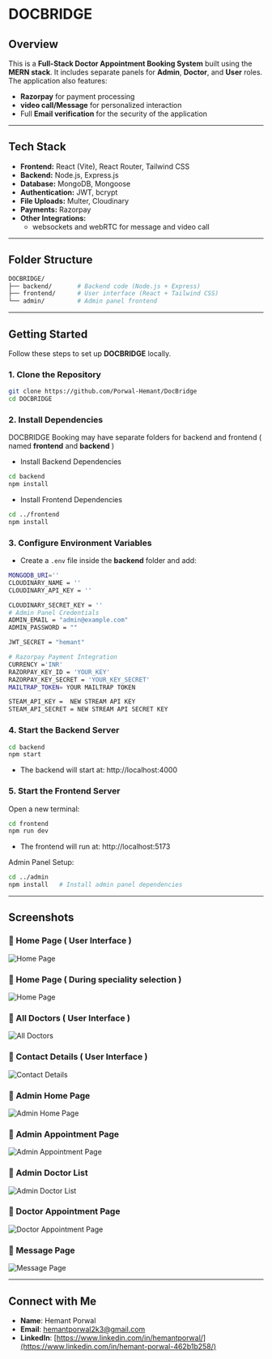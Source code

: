 # DOCBRIDGE

##  Overview

This is a **Full-Stack Doctor Appointment Booking System** built using the **MERN stack**. It includes separate panels for **Admin**, **Doctor**, and **User** roles. The application also features:

- **Razorpay** for payment processing  
- **video call/Message** for personalized interaction 
-  Full **Email verification** for the security of the application

---

##  Tech Stack

- **Frontend:** React (Vite), React Router, Tailwind CSS  
- **Backend:** Node.js, Express.js  
- **Database:** MongoDB, Mongoose  
- **Authentication:** JWT, bcrypt  
- **File Uploads:** Multer, Cloudinary  
- **Payments:** Razorpay  
- **Other Integrations:**
  - websockets and webRTC for message and video call

---

##  Folder Structure

```bash
DOCBRIDGE/
├── backend/       # Backend code (Node.js + Express)
├── frontend/      # User interface (React + Tailwind CSS)
└── admin/         # Admin panel frontend


```

---

##  Getting Started

Follow these steps to set up **DOCBRIDGE** locally.


###  1. Clone the Repository

```bash
git clone https://github.com/Porwal-Hemant/DocBridge
cd DOCBRIDGE
```
###  2. Install Dependencies
DOCBRIDGE Booking may have separate folders for backend and frontend ( named **frontend** and **backend** )

- Install Backend Dependencies

```bash
cd backend
npm install

```

-  Install Frontend Dependencies
```bash
cd ../frontend
npm install
```

###  3. Configure Environment Variables

- Create a `.env` file inside the **backend** folder and add:

```bash
MONGODB_URI=''
CLOUDINARY_NAME = ''
CLOUDINARY_API_KEY = ''

CLOUDINARY_SECRET_KEY = '' 
# Admin Panel Credentials
ADMIN_EMAIL = "admin@example.com"
ADMIN_PASSWORD = ""

JWT_SECRET = "hemant" 

# Razorpay Payment Integration
CURRENCY ='INR'
RAZORPAY_KEY_ID = 'YOUR_KEY'
RAZORPAY_KEY_SECRET = 'YOUR_KEY_SECRET'
MAILTRAP_TOKEN= YOUR MAILTRAP TOKEN 

STEAM_API_KEY =  NEW STREAM API KEY
STEAM_API_SECRET = NEW STREAM API SECRET KEY 
```

### 4. Start the Backend Server

```bash
cd backend
npm start

```

- The backend will start at: http://localhost:4000



### 5. Start the Frontend Server

Open a new terminal:

```bash
cd frontend
npm run dev

```
- The frontend will run at: http://localhost:5173

Admin Panel Setup:
```bash
cd ../admin
npm install   # Install admin panel dependencies
```


---

##  Screenshots

### 🔹 Home Page ( User Interface ) 
![Home Page](https://github.com/Porwal-Hemant/DocBridge/blob/main/Screenshot%202025-08-03%20161406.png?raw=true)

### 🔹 Home Page ( During speciality selection )
![Home Page](https://github.com/Porwal-Hemant/DocBridge/blob/main/Screenshot%202025-08-03%20161424.png?raw=true)


### 🔹 All Doctors ( User Interface )
![All Doctors](https://github.com/Porwal-Hemant/DocBridge/blob/main/Screenshot%202025-08-03%20161500.png?raw=true)


### 🔹 Contact Details ( User Interface )
![Contact Details](https://github.com/Porwal-Hemant/DocBridge/blob/main/Screenshot%202025-08-03%20161517.png?raw=true)


### 🔹 Admin Home Page
![Admin Home Page](https://github.com/Porwal-Hemant/DocBridge/blob/main/Screenshot%202025-08-03%20161532.png?raw=true)


### 🔹 Admin Appointment Page
![Admin Appointment Page](https://github.com/Porwal-Hemant/DocBridge/blob/main/Screenshot%202025-08-03%20161543.png?raw=true)


### 🔹 Admin Doctor List
![Admin Doctor List](https://github.com/Porwal-Hemant/DocBridge/blob/main/Screenshot%202025-08-03%20161552.png?raw=true)

### 🔹 Doctor Appointment Page
![Doctor Appointment Page](https://github.com/Porwal-Hemant/DocBridge/blob/main/Screenshot%202025-08-03%20161618.png?raw=true)

### 🔹 Message Page
![Message Page](https://github.com/Porwal-Hemant/DocBridge/blob/main/Screenshot%202025-08-05%20195751.png?raw=true)

---

## Connect with Me 

- **Name**: Hemant Porwal  
- **Email**: [hemantporwal2k3@gmail.com](mailto:hemantporwal2k3@gmail.com)  
- **LinkedIn**: [https://www.linkedin.com/in/hemantporwal/](https://www.linkedin.com/in/hemant-porwal-462b1b258/)





